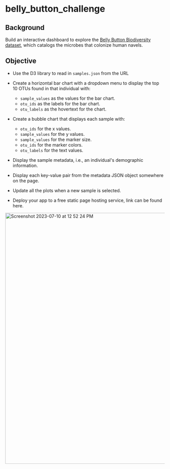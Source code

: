 # belly_button_challenge

Background
--------
Build an interactive dashboard to explore the [Belly Button Biodiversity dataset](http://robdunnlab.com/projects/belly-button-biodiversity/), which catalogs the microbes that colonize human navels.

## Objective ##
- Use the D3 library to read in `samples.json` from the URL
- Create a horizontal bar chart with a dropdown menu to display the top 10 OTUs found in that individual with:
  - `sample_values` as the values for the bar chart.
  - `otu_ids` as the labels for the bar chart.
  - `otu_labels` as the hovertext for the chart.
    
- Create a bubble chart that displays each sample with:
  - `otu_ids` for the x values.
  - `sample_values` for the y values.
  - `sample_values` for the marker size.
  - `otu_ids` for the marker colors.
  - `otu_labels` for the text values.
 
- Display the sample metadata, i.e., an individual's demographic information.
- Display each key-value pair from the metadata JSON object somewhere on the page.
- Update all the plots when a new sample is selected.
- Deploy your app to a free static page hosting service, link can be found here.
<img width="792" alt="Screenshot 2023-07-10 at 12 52 24 PM" src="https://github.com/m-janssens-boop/belly_button_challenge/assets/127706155/c571ec97-c42c-4d64-a1d8-ab04a1660d0e">
